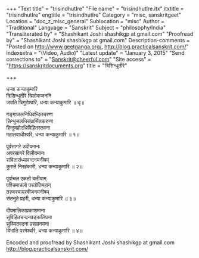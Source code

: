 +++
"Text title" = "trisindhutIre"
"File name" = "trisindhutIre.itx"
itxtitle = "trisindhutIre"
engtitle = "trisindhutIre"
Category = "misc, sanskritgeet"
Location = "doc_z_misc_general"
Sublocation = "misc"
Author = "Traditional"
Language = "Sanskrit"
Subject = "philosophy/India"
"Transliterated by" = "Shashikant Joshi shashikgp at gmail.com"
"Proofread by" = "Shashikant Joshi shashikgp at gmail.com"
Description-comments = "Posted on http://www.geetganga.org/, http://blog.practicalsanskrit.com/"
Indexextra = "(Video, Audio)"
"Latest update" = "January 3, 2015"
"Send corrections to" = "Sanskrit@cheerful.com"
"Site access" = "https://sanskritdocuments.org"
title = "त्रिसिन्धुतीरे"

+++
  
 धन्या कन्याकुमारि   
त्रिसिन्धुतीरे त्रिलोकजननि  
जयति त्रिगुणेश्वरि, धन्या कन्याकुमारि ॥ धृ॥  
  
गङ्गाजलनिधिवन्दितचरणा  
सिन्धुजलधिसंप्रार्थितकरुणा  
हिन्दुमहोदधिविहितस्तवना  
महालवाधीश्वरि, धन्या कन्याकुमारि ॥ १॥  
  
पूर्वसागरे उदीयमानः  
अपरसागरे विलीयमानः  
सवितासंध्यावन्दनमनीषम्  
कुरुते निरहंकारी, धन्या कन्याकुमारि ॥ २॥  
  
पूर्वाचल एकतो बलीयाम्  
पश्चिमाचलो परतोतिमहान्  
तरुवरचामरवीजनमनीषम्  
संतनुते प्रहरी, धन्या कन्याकुमारि ॥ ३॥  
  
दीपमालिकाप्रकाशमाना  
सुविहितचन्दनपङ्कलिंपना  
सुस्मितवदना प्रसन्ननयना  
विभाति परमेश्वरि, धन्या कन्याकुमारि ॥ ४॥  
  
  
Encoded and proofread by Shashikant Joshi shashikgp at gmail.com  
http://blog.practicalsanskrit.com/  
  
